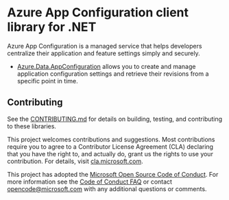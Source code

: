 # Azure App Configuration client library for .NET

Azure App Configuration is a managed service that helps developers centralize their application and feature settings simply and securely.

- [Azure.Data.AppConfiguration][app_config] allows you to create and manage application configuration settings and retrieve their revisions from a specific point in time.

## Contributing

See the [CONTRIBUTING.md][contrib] for details on building, testing, and contributing to these libraries.

This project welcomes contributions and suggestions. Most contributions require you to agree to a Contributor License Agreement (CLA) declaring that you have the right to, and actually do, grant us the rights to use your contribution. For details, visit [cla.microsoft.com][cla].

This project has adopted the [Microsoft Open Source Code of Conduct][coc]. For more information see the [Code of Conduct FAQ][coc_faq] or contact [opencode@microsoft.com][coc_contact] with any additional questions or comments.

<!-- LINKS -->
[app_config]: https://github.com/Azure/azure-sdk-for-net/blob/main/sdk/appconfiguration/Azure.Data.AppConfiguration/README.md
[contrib]: https://github.com/Azure/azure-sdk-for-net/blob/main/sdk/appconfiguration/CONTRIBUTING.md
[cla]: https://cla.microsoft.com
[coc]: https://opensource.microsoft.com/codeofconduct/
[coc_faq]: https://opensource.microsoft.com/codeofconduct/faq/
[coc_contact]: mailto:opencode@microsoft.com

